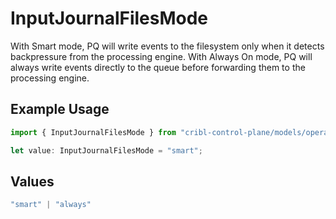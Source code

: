 # InputJournalFilesMode

With Smart mode, PQ will write events to the filesystem only when it detects backpressure from the processing engine. With Always On mode, PQ will always write events directly to the queue before forwarding them to the processing engine.

## Example Usage

```typescript
import { InputJournalFilesMode } from "cribl-control-plane/models/operations";

let value: InputJournalFilesMode = "smart";
```

## Values

```typescript
"smart" | "always"
```